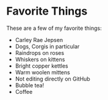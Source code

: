 # Favorite Things

These are a few of my favorite things:

- Carley Rae Jepsen
- Dogs, Corgis in particular
- Raindrops on roses
- Whiskers on kittens
- Bright copper kettles
- Warm woolen mittens
- Not editing directly on GitHub
- Bubble tea!
- Coffee
